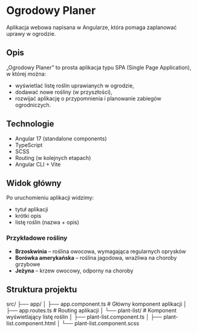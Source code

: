 # Ogrodowy Planer

Aplikacja webowa napisana w Angularze, która pomaga zaplanować uprawy w ogrodzie.

## Opis

„Ogrodowy Planer” to prosta aplikacja typu SPA (Single Page Application), w której można:

- wyświetlać listę roślin uprawianych w ogrodzie,
- dodawać nowe rośliny (w przyszłości),
- rozwijać aplikację o przypomnienia i planowanie zabiegów ogrodniczych.

## Technologie

- Angular 17 (standalone components)
- TypeScript
- SCSS
- Routing (w kolejnych etapach)
- Angular CLI + Vite

## Widok główny

Po uruchomieniu aplikacji widzimy:

- tytuł aplikacji
- krótki opis
- listę roślin (nazwa + opis)

### Przykładowe rośliny

- **Brzoskwinia** – roślina owocowa, wymagająca regularnych oprysków
- **Borówka amerykańska** – roślina jagodowa, wrażliwa na choroby grzybowe
- **Jeżyna** – krzew owocowy, odporny na choroby

## Struktura projektu

src/ 
├── app/ 
│ ├── app.component.ts            # Główny komponent aplikacji 
│ ├── app.routes.ts               # Routing aplikacji 
│ └── plant-list/                 # Komponent wyświetlający listę roślin 
│ ├── plant-list.component.ts 
│ ├── plant-list.component.html 
│ └── plant-list.component.scss
